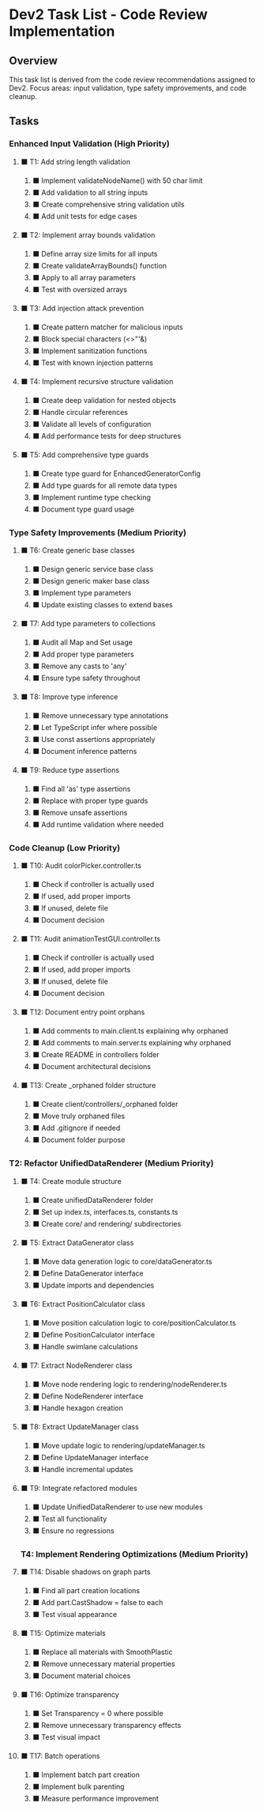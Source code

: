# Dev2 Task List - Code Review Implementation

## Overview

This task list is derived from the code review recommendations assigned to Dev2. Focus areas: input validation, type safety improvements, and code cleanup.

## Tasks

### Enhanced Input Validation (High Priority)

1. ⬛ T1: Add string length validation

   1. ⬛ Implement validateNodeName() with 50 char limit
   2. ⬛ Add validation to all string inputs
   3. ⬛ Create comprehensive string validation utils
   4. ⬛ Add unit tests for edge cases

2. ⬛ T2: Implement array bounds validation

   1. ⬛ Define array size limits for all inputs
   2. ⬛ Create validateArrayBounds() function
   3. ⬛ Apply to all array parameters
   4. ⬛ Test with oversized arrays

3. ⬛ T3: Add injection attack prevention

   1. ⬛ Create pattern matcher for malicious inputs
   2. ⬛ Block special characters (<>\"'&)
   3. ⬛ Implement sanitization functions
   4. ⬛ Test with known injection patterns

4. ⬛ T4: Implement recursive structure validation

   1. ⬛ Create deep validation for nested objects
   2. ⬛ Handle circular references
   3. ⬛ Validate all levels of configuration
   4. ⬛ Add performance tests for deep structures

5. ⬛ T5: Add comprehensive type guards
   1. ⬛ Create type guard for EnhancedGeneratorConfig
   2. ⬛ Add type guards for all remote data types
   3. ⬛ Implement runtime type checking
   4. ⬛ Document type guard usage

### Type Safety Improvements (Medium Priority)

1. ⬛ T6: Create generic base classes

   1. ⬛ Design generic service base class
   2. ⬛ Design generic maker base class
   3. ⬛ Implement type parameters
   4. ⬛ Update existing classes to extend bases

2. ⬛ T7: Add type parameters to collections

   1. ⬛ Audit all Map and Set usage
   2. ⬛ Add proper type parameters
   3. ⬛ Remove any casts to 'any'
   4. ⬛ Ensure type safety throughout

3. ⬛ T8: Improve type inference

   1. ⬛ Remove unnecessary type annotations
   2. ⬛ Let TypeScript infer where possible
   3. ⬛ Use const assertions appropriately
   4. ⬛ Document inference patterns

4. ⬛ T9: Reduce type assertions
   1. ⬛ Find all 'as' type assertions
   2. ⬛ Replace with proper type guards
   3. ⬛ Remove unsafe assertions
   4. ⬛ Add runtime validation where needed

### Code Cleanup (Low Priority)

1. ⬛ T10: Audit colorPicker.controller.ts

   1. ⬛ Check if controller is actually used
   2. ⬛ If used, add proper imports
   3. ⬛ If unused, delete file
   4. ⬛ Document decision

2. ⬛ T11: Audit animationTestGUI.controller.ts

   1. ⬛ Check if controller is actually used
   2. ⬛ If used, add proper imports
   3. ⬛ If unused, delete file
   4. ⬛ Document decision

3. ⬛ T12: Document entry point orphans

   1. ⬛ Add comments to main.client.ts explaining why orphaned
   2. ⬛ Add comments to main.server.ts explaining why orphaned
   3. ⬛ Create README in controllers folder
   4. ⬛ Document architectural decisions

4. ⬛ T13: Create \_orphaned folder structure
   1. ⬛ Create client/controllers/\_orphaned folder
   2. ⬛ Move truly orphaned files
   3. ⬛ Add .gitignore if needed
   4. ⬛ Document folder purpose

### T2: Refactor UnifiedDataRenderer (Medium Priority)

1. ⬛ T4: Create module structure

   1. ⬛ Create unifiedDataRenderer folder
   2. ⬛ Set up index.ts, interfaces.ts, constants.ts
   3. ⬛ Create core/ and rendering/ subdirectories

2. ⬛ T5: Extract DataGenerator class

   1. ⬛ Move data generation logic to core/dataGenerator.ts
   2. ⬛ Define DataGenerator interface
   3. ⬛ Update imports and dependencies

3. ⬛ T6: Extract PositionCalculator class

   1. ⬛ Move position calculation logic to core/positionCalculator.ts
   2. ⬛ Define PositionCalculator interface
   3. ⬛ Handle swimlane calculations

4. ⬛ T7: Extract NodeRenderer class

   1. ⬛ Move node rendering logic to rendering/nodeRenderer.ts
   2. ⬛ Define NodeRenderer interface
   3. ⬛ Handle hexagon creation

5. ⬛ T8: Extract UpdateManager class

   1. ⬛ Move update logic to rendering/updateManager.ts
   2. ⬛ Define UpdateManager interface
   3. ⬛ Handle incremental updates

6. ⬛ T9: Integrate refactored modules

   1. ⬛ Update UnifiedDataRenderer to use new modules
   2. ⬛ Test all functionality
   3. ⬛ Ensure no regressions

   ### T4: Implement Rendering Optimizations (Medium Priority)

7. ⬛ T14: Disable shadows on graph parts

   1. ⬛ Find all part creation locations
   2. ⬛ Add part.CastShadow = false to each
   3. ⬛ Test visual appearance

8. ⬛ T15: Optimize materials

   1. ⬛ Replace all materials with SmoothPlastic
   2. ⬛ Remove unnecessary material properties
   3. ⬛ Document material choices

9. ⬛ T16: Optimize transparency

   1. ⬛ Set Transparency = 0 where possible
   2. ⬛ Remove unnecessary transparency effects
   3. ⬛ Test visual impact

10. ⬛ T17: Batch operations
    1. ⬛ Implement batch part creation
    2. ⬛ Implement bulk parenting
    3. ⬛ Measure performance improvement
